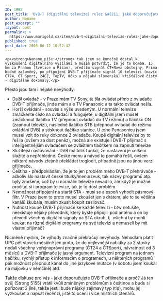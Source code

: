 ```yaml
---
ID: 1983
post_title: 'DVB-T (digitální televize) rulez &#8211; jaké doporučujete DVB-T přijímače?'
author: Noname
post_excerpt: ""
layout: post
permalink: >
  https://www.marigold.cz/item/dvb-t-digitalni-televize-rulez-jake-doporucujete-dvb-t-prijimace
published: true
post_date: 2006-06-12 10:52:42
---
```

	<p><strong>Noname píše:</strong> tak jsem se konečně dostal k vyzkoušení digitálního vysílání a musím potvrdit, že je to bomba. 15 km za Prahou (Světice u Říčan), předtím signál ČT+Nova obstojný, Prima hodně zašuměný, po připojení DVB-T přijímače signál 10 televizí (navíc ČT24, ČT Sport, 24CZ, TopTV, Óčko a nějaká slovenská) křišťálově čistý - digitálně dokonalý.</p>
<p>Přesto jsou tam i nějaké nevýhody:</p>
	<ul>
	<li>Další ovladač - v Praze mám TV Sony, ta šla ovládat přímo z ovladače DVB-T přijímače, jinde mám ale TV Panasonic a ta takto ovládat nešla.</li>
	<li>Horší ovládání - souvisí s výše uvedeným. U normální televize zmáčkente číslo na ovladači a fungujete, u digitální jsem musel zmáčknout tlačítko TV (přepnout ovladač do TV režimu) a tlačítko ON (zapnout televizi), následně tlačítko STB (přepnout ovladač do režimu ovládání DVB) a stisknout tlačítko stanice. U toho Panasonicu jsem musel vzít do ruky dokonce 2 ovladače. Koupě digitální televize by to řešila (ovšem za dost peněz), možná ale existuje i DVB-T přijímač s inteligentnějším ovladačem se zvláštním tlačítkem na zapnutí televize</li>
	<li>Složitější nastavování - DVB má tolik funkcí, že nastavení je celkem složité a nepřehledné. České menu a návod to pomáhá řešit, ovšem některé návody zřejmě překládat troglodit, případně jsou na jinou verzi přijímače.</li>
	<li>Čeština - předpokládám, že je to jen problém mého DVB-T přehrávače - ačkoliv šlo nastavit české titulky/menu/zvuk, tak názvy programů atp. byly zmršené, což by u normální televize nevadilo, ale když je možné pročítat si i program televize, tak je to dost problém</li>
	<li>Nemožnost připojení na starší STA - musí se alespoň vyhodit pásmový filtr. V Praze jsem to proto musel zkoušet jen s drátem, ale to se většina kanálů škubala, musím zkusit koupit zesilovač.</li>
	<li>Nutnost koupě DVB-T přijímače ke každé televizi - btw netušíte, neexistuje nějaký převodník, který byste připojili pod anténu a on by převedl všechny digitální signály na STA okruh, tj. všichni by mohli koukat na různé digitální programy na své televizi a nemuseli by mít vlastní přijímač?</li>
	</ul>
	<p>Nicméně myslím, že výhody značně překračují nevýhody. Nehodlám platit UPC pět stovek měsíčně jen proto, že do nejlevnější nabídky za 2 stovky nedali všechny veřejnoprávní programy (ČT24 a ČTSport), návratnost od 3 měsíců u DVB-T přijímače je jasný argument. Televizní program na jednom tlačítku, rychlý přístup k informacím o programech, u některých programů pak možnost přepnout kanál do jiné jazykové mutace (v sobotu jsem koukal na májovku v němčině) atd.</p>
<p>Takže diskuse pro vás - jaké doporučujete DVB-T přijímače a proč? Já ten svůj (Strong 5155) vrátil kvůli zmíněným problémům s češtinou a budu si pořizovat 2 jiné, takže jestli bude nějaký zajímavý typ (tip), mohu jej vyzkoušet a napsat recenzi, jistě to ocení i více místních čtenářů.</p>
